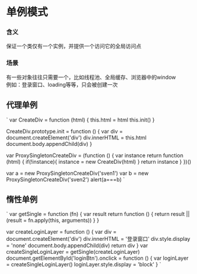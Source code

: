 # 单例模式
### 含义
保证一个类仅有一个实例，并提供一个访问它的全局访问点
### 场景
有一些对象往往只需要一个，比如线程池、全局缓存、浏览器中的window <br>例如：登录窗口、loading等等，只会被创建一次
## 代理单例
`
var CreateDiv = function (html) {
  this.html = html
  this.init()
}

CreateDiv.prototype.init = function () {
  var div = document.createElement('div')
  div.innerHTML = this.html
  document.body.appendChild(div)
}

var ProxySingletonCreateDiv = (function () {
  var instance
  return function (html) {
    if(!instance){
      instance = new CreateDiv(html)
    }
    return instance
  }
})()

var a = new ProxySingletonCreateDiv('sven1')
var b = new ProxySingletonCreateDiv('sven2')
alert(a===b)
`
## 惰性单例
`
var getSingle = function (fn) {
  var result
  return function () {
    return result || (result = fn.apply(this, arguments))
  }
}

var createLoginLayer = function () {
  var div = document.createElement('div')
  div.innerHTML = '登录窗口'
  div.style.display = 'none'
  document.body.appendChild(div)
  return div
}
var createSingleLoginLayer = getSingle(createLoginLayer)
document.getElementById('loginBtn').onclick = function () {
  var loginLayer = createSingleLoginLayer()
  loginLayer.style.display = 'block'
}
`
